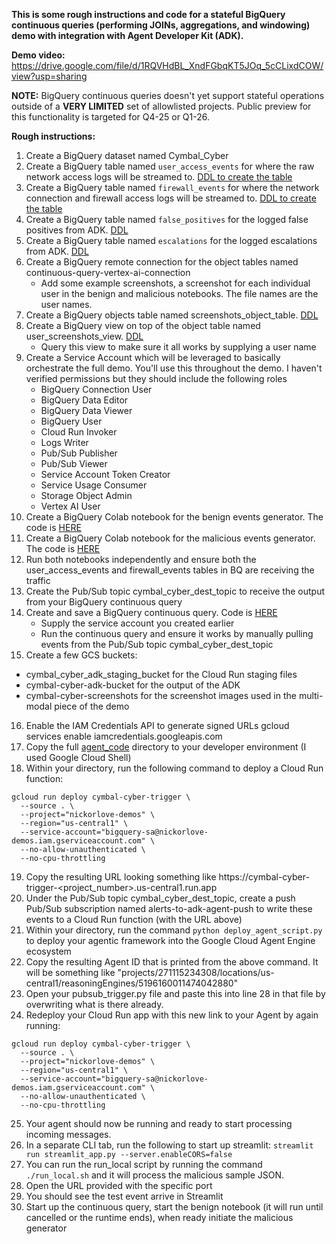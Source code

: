 **This is some rough instructions and code for a stateful BigQuery continuous queries (performing JOINs, aggregations, and windowing) demo with integration with Agent Developer Kit (ADK).**

**Demo video:** https://drive.google.com/file/d/1RQVHdBL_XndFGbqKT5JOq_5cCLixdCOW/view?usp=sharing

**NOTE:** BigQuery continuous queries doesn't yet support stateful operations outside of a **VERY LIMITED** set of allowlisted projects. Public preview for this functionality is targeted for Q4-25 or Q1-26. 

**Rough instructions:**
1. Create a BigQuery dataset named Cymbal_Cyber
2. Create a BigQuery table named `user_access_events` for where the raw network access logs will be streamed to. [DDL to create the table](https://paste.googleplex.com/5487041932558336)
3. Create a BigQuery table named `firewall_events` for where the network connection and firewall access logs will be streamed to. [DDL to create the table](https://paste.googleplex.com/4669948563685376)
4. Create a BigQuery table named `false_positives` for the logged false positives from ADK. [DDL](https://paste.googleplex.com/4790561718140928)
5. Create a BigQuery table named `escalations` for the logged escalations from ADK. [DDL](https://paste.googleplex.com/6624169516859392)
6. Create a BigQuery remote connection for the object tables named continuous-query-vertex-ai-connection
   - Add some example screenshots, a screenshot for each individual user in the benign and malicious notebooks. The file names are the user names.
7. Create a BigQuery objects table named screenshots_object_table. [DDL](https://paste.googleplex.com/4785895127121920)
8. Create a BigQuery view on top of the object table named user_screenshots_view. [DDL](https://paste.googleplex.com/6684533134721024)
   - Query this view to make sure it all works by supplying a user name
9. Create a Service Account which will be leveraged to basically orchestrate the full demo. You'll use this throughout the demo. I haven't verified permissions but they should include the following roles
   - BigQuery Connection User
   - BigQuery Data Editor
   - BigQuery Data Viewer
   - BigQuery User
   - Cloud Run Invoker
   - Logs Writer
   - Pub/Sub Publisher
   - Pub/Sub Viewer
   - Service Account Token Creator
   - Service Usage Consumer
   - Storage Object Admin
   - Vertex AI User
10. Create a BigQuery Colab notebook for the benign events generator. The code is [HERE](https://paste.googleplex.com/5865336914182144)    
11. Create a BigQuery Colab notebook for the malicious events generator. The code is [HERE](https://paste.googleplex.com/5930999984816128)
12. Run both notebooks independently and ensure both the user_access_events and firewall_events tables in BQ are receiving the traffic 
13. Create the Pub/Sub topic cymbal_cyber_dest_topic to receive the output from your BigQuery continuous query
14. Create and save a BigQuery continuous query. Code is [HERE](https://github.com/norlove/BigQuery-Continuous-Queries-ADK-Network-Security-Demo/blob/main/Stateful%20Continuous%20Query.sql)
    - Supply the service account you created earlier
    - Run the continuous query and ensure it works by manually pulling events from the Pub/Sub topic cymbal_cyber_dest_topic
15. Create a few GCS buckets:
  -  cymbal_cyber_adk_staging_bucket for the Cloud Run staging files
  -  cymbal-cyber-adk-bucket for the output of the ADK
  -  cymbal-cyber-screenshots for the screenshot images used in the multi-modal piece of the demo
16. Enable the IAM Credentials API to generate signed URLs gcloud services enable iamcredentials.googleapis.com
17. Copy the full [agent_code](https://github.com/norlove/BigQuery-Continuous-Queries-ADK-Network-Security-Demo/tree/main/agent_code) directory to your developer environment (I used Google Cloud Shell)
18. Within your directory, run the following command to deploy a Cloud Run function:
   ```
   gcloud run deploy cymbal-cyber-trigger \
     --source . \
     --project="nickorlove-demos" \
     --region="us-central1" \
     --service-account="bigquery-sa@nickorlove-demos.iam.gserviceaccount.com" \
     --no-allow-unauthenticated \
     --no-cpu-throttling
   ```
19. Copy the resulting URL looking something like https://cymbal-cyber-trigger-<project_number>.us-central1.run.app
20. Under the Pub/Sub topic cymbal_cyber_dest_topic, create a push Pub/Sub subscription named alerts-to-adk-agent-push to write these events to a Cloud Run function (with the URL above)
21. Within your directory, run the command ```python deploy_agent_script.py``` to deploy your agentic framework into the Google Cloud Agent Engine ecosystem
22. Copy the resulting Agent ID that is printed from the above command. It will be something like "projects/271115234308/locations/us-central1/reasoningEngines/5196160011474042880"
23. Open your pubsub_trigger.py file and paste this into line 28 in that file by overwriting what is there already.
24. Redeploy your Cloud Run app with this new link to your Agent by again running:
   ```
   gcloud run deploy cymbal-cyber-trigger \
     --source . \
     --project="nickorlove-demos" \
     --region="us-central1" \
     --service-account="bigquery-sa@nickorlove-demos.iam.gserviceaccount.com" \
     --no-allow-unauthenticated \
     --no-cpu-throttling
   ```
25. Your agent should now be running and ready to start processing incoming messages.
26. In a separate CLI tab, run the following to start up streamlit:
   ```streamlit run streamlit_app.py --server.enableCORS=false```
27. You can run the run_local script by running the command ```./run_local.sh``` and it will process the malicious sample JSON.
28. Open the URL provided with the specific port
29. You should see the test event arrive in Streamlit
30. Start up the continuous query, start the benign notebook (it will run until cancelled or the runtime ends), when ready initiate the malicious generator





